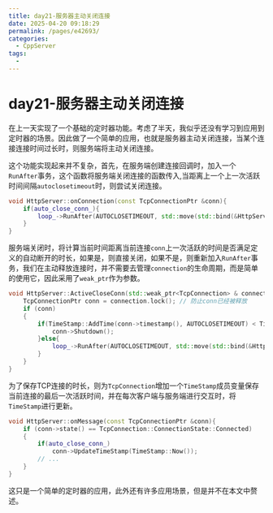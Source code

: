 ```yaml
---
title: day21-服务器主动关闭连接
date: 2025-04-20 09:18:29
permalink: /pages/e42693/
categories:
  - CppServer
tags:
  - 
---
```

# day21-服务器主动关闭连接

在上一天实现了一个基础的定时器功能。考虑了半天，我似乎还没有学习到应用到定时器的场景。因此做了一个简单的应用，也就是服务器主动关闭连接，当某个连接连接时间过长时，则服务端将主动关闭连接。

这个功能实现起来并不复杂，首先，在服务端创建连接回调时，加入一个`RunAfter`事务，这个函数将服务端关闭连接的函数传入,当距离上一个上一次活跃时间间隔`autoclosetimeout`时，则尝试关闭连接。

```c++
void HttpServer::onConnection(const TcpConnectionPtr &conn){
    if(auto_close_conn_){
        loop_->RunAfter(AUTOCLOSETIMEOUT, std::move(std::bind(&HttpServer::ActiveCloseConn, this, std::weak_ptr<TcpConnection>(conn))));
    }
}
```

服务端关闭时，将计算当前时间距离当前连接`conn`上一次活跃的时间是否满足定义的自动断开的时长，如果是，则直接关闭，如果不是，则重新加入`RunAfter`事务，我们在主动释放连接时，并不需要去管理`connection`的生命周期，而是简单的使用它，因此采用了`weak_ptr`作为参数。
```c++
void HttpServer::ActiveCloseConn(std::weak_ptr<TcpConnection> & connection){
    TcpConnectionPtr conn = connection.lock(); // 防止conn已经被释放
    if (conn)
    {
        if(TimeStamp::AddTime(conn->timestamp(), AUTOCLOSETIMEOUT) < TimeStamp::Now()){
            conn->Shutdown();
        }else{
            loop_->RunAfter(AUTOCLOSETIMEOUT, std::move(std::bind(&HttpServer::ActiveCloseConn, this, connection)));
        }
    }
}
```
为了保存TCP连接的时长，则为`TcpConnection`增加一个`TimeStamp`成员变量保存当前连接的最后一次活跃时间，并在每次客户端与服务端进行交互时，将`TimeStamp`进行更新。
```c++
void HttpServer::onMessage(const TcpConnectionPtr &conn){
    if (conn->state() == TcpConnection::ConnectionState::Connected)
    {
        if(auto_close_conn_)
            conn->UpdateTimeStamp(TimeStamp::Now());
        // ...
    }
}
```

这只是一个简单的定时器的应用，此外还有许多应用场景，但是并不在本文中赘述。